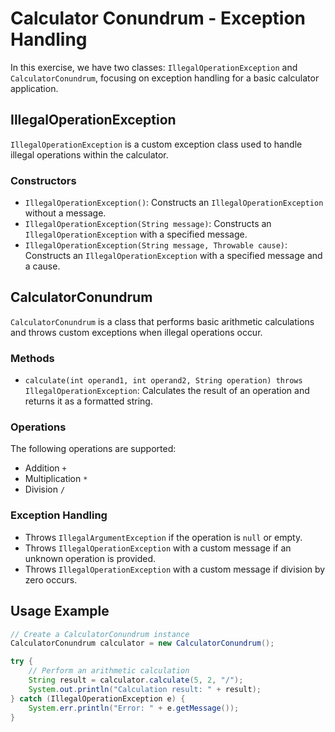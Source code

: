 # Calculator Conundrum - Exception Handling

In this exercise, we have two classes: `IllegalOperationException` and `CalculatorConundrum`, focusing on exception handling for a basic calculator application.

## IllegalOperationException

`IllegalOperationException` is a custom exception class used to handle illegal operations within the calculator.

### Constructors

- `IllegalOperationException()`: Constructs an `IllegalOperationException` without a message.
- `IllegalOperationException(String message)`: Constructs an `IllegalOperationException` with a specified message.
- `IllegalOperationException(String message, Throwable cause)`: Constructs an `IllegalOperationException` with a specified message and a cause.

## CalculatorConundrum

`CalculatorConundrum` is a class that performs basic arithmetic calculations and throws custom exceptions when illegal operations occur.

### Methods

- `calculate(int operand1, int operand2, String operation) throws IllegalOperationException`: Calculates the result of an operation and returns it as a formatted string.

### Operations

The following operations are supported:
- Addition `+`
- Multiplication `*`
- Division `/`

### Exception Handling

- Throws `IllegalArgumentException` if the operation is `null` or empty.
- Throws `IllegalOperationException` with a custom message if an unknown operation is provided.
- Throws `IllegalOperationException` with a custom message if division by zero occurs.

## Usage Example

```java
// Create a CalculatorConundrum instance
CalculatorConundrum calculator = new CalculatorConundrum();

try {
    // Perform an arithmetic calculation
    String result = calculator.calculate(5, 2, "/");
    System.out.println("Calculation result: " + result);
} catch (IllegalOperationException e) {
    System.err.println("Error: " + e.getMessage());
}
